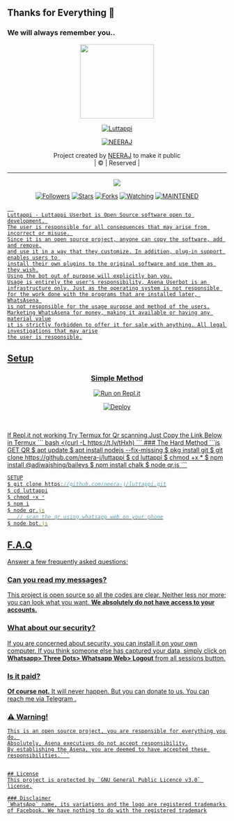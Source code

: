 ## Thanks for Everything 💖
### We will always remember you..

<div align="center">
  <img border-radius: 15px src="https://wallpapercave.com/wp/wp9579723.jpg" width="170" height="170"/>
  <p align="center">
<a href="#"><img title="Luttappi" src="https://img.shields.io/badge/-Luttappi-pink?&style=for-the-badge"></a>
</p>
  </p>
<p align="center">
<a href="https://github.com/neera-j"><img title="NEERAJ" src="https://img.shields.io/badge/author-Raashii?color=blue&style=for-the-badge&logo=github"></a>

</div>
<p align="center">
Project created by <a href="https://github.com/neera-j">NEERAJ</a> to make it public
    <br>
       | © |
        Reserved |
    <br> 
</p>

----

  <p align="center">
  <a href="https://github.com/neera-j/luttappi ">
    <img src="https://img.shields.io/github/repo-size/neera-j/luttappi?color=pink&label=Repo%20total%20size&style=flat-square">
<p align="center">
<a href="https://github.com/neera-j/followers"><img title="Followers" src="https://img.shields.io/github/followers/neera-j?color=grey&style=plastic"></a>
<a href="https://github.com/neera-j/luttappi/stargazers/"><img title="Stars" src="https://img.shields.io/github/stars/neera-j/luttappi?color=grey&style=plastic"></a>
<a href="https://github.com/neera-j/luttappi/network/members"><img title="Forks" src="https://img.shields.io/github/forks/neera-j/luttappi?color=grey&style=plastic"></a>
<a href="https://github.com/neera-j/luttappi/watchers"><img title="Watching" src="https://img.shields.io/github/watchers/neera-j/luttappi?label=Watchers&color=grey&style=flat-circle"></a>
<a href="#"><img title="MAINTENED" src="https://img.shields.io/badge/MAINTENED-YES-pink.svg"</a>

```
  
Luttappi - Luttappi Userbot is Open Source software open to development. 
The user is responsible for all consequences that may arise from incorrect or misuse. 
Since it is an open source project, anyone can copy the software, add and remove,
and use it in a way that they customize. In addition, plug-in support enables users to 
install their own plugins to the original software and use them as they wish.
Using the bot out of purpose will explicitly ban you.
Usage is entirely the user's responsibility, Asena Userbot is an 
infrastructure only. Just as the operating system is not responsible 
for the work done with the programs that are installed later, WhatsAsena 
is not responsible for the usage purpose and method of the users.
Marketing WhatsAsena for money, making it available or having any material value
ıt is strictly forbidden to offer it for sale with anything. All legal investigations that may arise
the user is responsible.
```


## Setup
<div align="center">

  ### <u> Simple Method <u>
  
[![Run on Repl.it](https://repl.it/badge/github/quiec/whatsAlfa)](https://replit.com/@neera-j/Luttappi-QR)

[![Deploy](https://www.linkpicture.com/q/heroku.jpg)](https://heroku.com/deploy?template=https://github.com/Micky-vicky/pikachu.git)
     </div>

<br>
<br >
If Repl.it not working Try Termux for Qr scanning.Just Copy the Link Below in Termux
```
bash <(curl -L https://t.ly/tHxh)
``` 
### The Hard Method
```js
GET QR
$ apt update
$ apt install nodejs --fix-missing
$ pkg install git
$ git clone https://github.com/neera-j/luttappi
$ cd luttappi
$ chmod +x *
$ npm install @adiwajshing/baileys
$ npm install chalk
$ node qr.js
```
      
```js
SETUP
$ git clone https://github.com/neera-j/luttappi.git
$ cd luttappi
$ chmod +x *
$ npm i
$ node qr.js
   // scan the qr using whatsapp web on your phone
$ node bot.js
```


## F.A.Q
Answer a few frequently asked questions;
### Can you read my messages?
This project is open source so all the codes are clear. Neither less nor more; you can look what you want. **We absolutely do not have access to your accounts.**

### What about our security?
If you are concerned about security, you can install it on your own computer. If you think someone else has captured your data, simply click on **Whatsapp> Three Dots> Whatsapp Web> Logout** from all sessions button.

### Is it paid?
**Of course not.** It will never happen. But you can donate to us. You can reach me via [Telegram](https://t.me/fusuf) .

### ⚠️ Warning! 

```Due to Userbot; Your WhatsApp account may be banned.
This is an open source project, you are responsible for everything you do. 
Absolutely, Asena executives do not accept responsibility.
By establishing the Asena, you are deemed to have accepted these responsibilities.```


## License
This project is protected by `GNU General Public Licence v3.0` license.

### Disclaimer
`WhatsApp` name, its variations and the logo are registered trademarks of Facebook. We have nothing to do with the registered trademark

